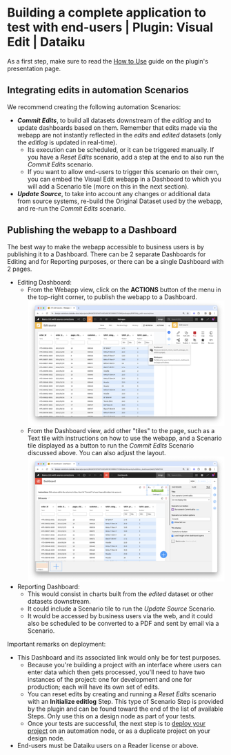 # Building a complete application to test with end-users | Plugin: Visual Edit | Dataiku

As a first step, make sure to read the [How to Use](https://www.dataiku.com/product/plugins/visual-edit/#how-to-use) guide on the plugin's presentation page.

## Integrating edits in automation Scenarios

We recommend creating the following automation Scenarios:

* **_Commit Edits_**, to build all datasets downstream of the _editlog_ and to update dashboards based on them. Remember that edits made via the webapp are not instantly reflected in the _edits_ and _edited_ datasets (only the _editlog_ is updated in real-time).
  * Its execution can be scheduled, or it can be triggered manually. If you have a _Reset Edits_ scenario, add a step at the end to also run the _Commit Edits_ scenario.
  * If you want to allow end-users to trigger this scenario on their own, you can embed the Visual Edit webapp in a Dashboard to which you will add a Scenario tile (more on this in the next section).
* **_Update Source_**, to take into account any changes or additional data from source systems, re-build the Original Dataset used by the webapp, and re-run the _Commit Edits_ scenario.

## Publishing the webapp to a Dashboard

The best way to make the webapp accessible to business users is by publishing it to a Dashboard. There can be 2 separate Dashboards for Editing and for Reporting purposes, or there can be a single Dashboard with 2 pages.

* Editing Dashboard:
  * From the Webapp view, click on the **ACTIONS** button of the menu in the top-right corner, to publish the webapp to a Dashboard. ![](publish_dashboard.png)
  * From the Dashboard view, add other "tiles" to the page, such as a Text tile with instructions on how to use the webapp, and a Scenario tile displayed as a button to run the _Commit Edits_ Scenario discussed above. You can also adjust the layout. ![](dashboard_edit.png)
* Reporting Dashboard:
  * This would consist in charts built from the _edited_ dataset or other datasets downstream.
  * It could include a Scenario tile to run the _Update Source_ Scenario.
  * It would be accessed by business users via the web, and it could also be scheduled to be converted to a PDF and sent by email via a Scenario.

Important remarks on deployment:

* This Dashboard and its associated link would only be for test purposes.
  * Because you're building a project with an interface where users can enter data which then gets processed, you'll need to have two instances of the project: one for development and one for production; each will have its own set of edits.
  * You can reset edits by creating and running a _Reset Edits_ scenario with an **Initialize editlog** Step. This type of Scenario Step is provided by the plugin and can be found toward the end of the list of available Steps. Only use this on a design node as part of your tests.
  * Once your tests are successful, the next step is to [deploy your project](deploy) on an automation node, or as a duplicate project on your design node.
* End-users must be Dataiku users on a Reader license or above.
